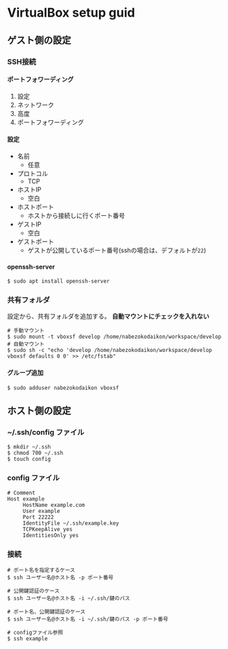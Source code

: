 # VirtualBox setup guid

## ゲスト側の設定
### SSH接続
#### ポートフォワーディング
1. 設定
1. ネットワーク
1. 高度
1. ポートフォワーディング
#### 設定
* 名前
  * 任意
* プロトコル
  * TCP
* ホストIP
  * 空白
* ホストポート
  * ホストから接続しに行くポート番号
* ゲストIP
  * 空白
* ゲストポート
  * ゲストが公開しているポート番号(sshの場合は、デフォルトが`22`)
#### openssh-server
```
$ sudo apt install openssh-server
```

### 共有フォルダ
設定から、共有フォルダを追加する。
**自動マウントにチェックを入れない**
```
# 手動マウント
$ sudo mount -t vboxsf develop /home/nabezokodaikon/workspace/develop
# 自動マウント
$ sudo sh -c "echo 'develop /home/nabezokodaikon/workspace/develop vboxsf defaults 0 0' >> /etc/fstab"
```
#### グループ追加
```
$ sudo adduser nabezokodaikon vboxsf
```


## ホスト側の設定
### ~/.ssh/config ファイル
```
$ mkdir ~/.ssh
$ chmod 700 ~/.ssh
$ touch config
```
### config ファイル
```
# Comment
Host example
     HostName example.com
     User example
     Port 22222
     IdentityFile ~/.ssh/example.key
     TCPKeepAlive yes
     IdentitiesOnly yes
```
### 接続
```
# ポート名を指定するケース
$ ssh ユーザー名@ホスト名 -p ポート番号

# 公開鍵認証のケース
$ ssh ユーザー名@ホスト名 -i ~/.ssh/鍵のパス

# ポート名、公開鍵認証のケース
$ ssh ユーザー名@ホスト名 -i ~/.ssh/鍵のパス -p ポート番号

# configファイル参照
$ ssh example
```

